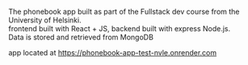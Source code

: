 
The phonebook app built as part of the Fullstack dev course from the University of Helsinki.  
frontend built with React + JS, backend built with express Node.js.  
Data is stored and retrieved from MongoDB


app located at https://phonebook-app-test-nvle.onrender.com
